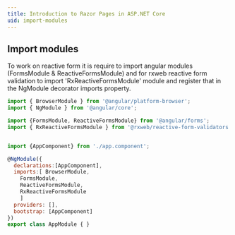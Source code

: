 ```yaml
---
title: Introduction to Razor Pages in ASP.NET Core
uid: import-modules
---
```

## Import modules
To work on reactive form it is require to import angular modules (FormsModule & ReactiveFormsModule) and for rxweb reactive form validation to import 'RxReactiveFormsModule' module and register that in the NgModule decorator imports property.
```js
import { BrowserModule } from '@angular/platform-browser';
import { NgModule } from '@angular/core';

import {FormsModule, ReactiveFormsModule} from '@angular/forms'; 
import { RxReactiveFormsModule } from '@rxweb/reactive-form-validators';


import {AppComponent} from './app.component';

@NgModule({
  declarations:[AppComponent],
  imports:[ BrowserModule, 
	FormsModule,
	ReactiveFormsModule, 
	RxReactiveFormsModule
	] 
  providers: [], 
  bootstrap: [AppComponent]
})
export class AppModule { }
```
